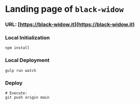 # Landing page of `black-widow`

### URL: [https://black-widow.it](https://black-widow.it)

### Local Initialization

```shell
npm install
```

### Local Deployment

```shell
gulp run watch
```

### Deploy

```shell
# Execute:
git push origin main
```
